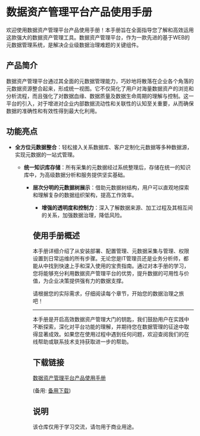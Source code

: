 # 数据资产管理平台产品使用手册

欢迎使用数据资产管理平台产品使用手册！本手册旨在全面指导您了解和高效运用这款强大的数据资产管理工具。数据资产管理平台，作为一款先进的基于WEB的元数据管理系统，是解决企业级数据治理难题的关键组件。

## 产品简介

数据资产管理平台通过其全面的元数据管理能力，巧妙地将散落在企业各个角落的元数据资源整合起来，形成统一视图。它不仅简化了用户对海量数据资产的浏览和分析流程，而且强化了对数据血缘、数据质量及数据生命周期的理解与控制。这一平台的引入，对于增进对企业内部数据流动性和关联性的认知至关重要，从而确保数据的准确性和有效性得到最大化利用。

## 功能亮点

- **全方位元数据整合**：轻松接入关系数据库、客户定制化元数据等多种数据源，实现元数据的一站式管理。

  - **统一知识库存储**：所有采集的元数据经过系统整理后，存储在统一的知识库中，为高级数据分析和服务提供坚实基础。

    - **层次分明的元数据树展示**：借助元数据树结构，用户可以直观地探索和理解复杂的数据组织架构，提高工作效率。

      - **增强的透明度和控制力**：深入了解数据来源、加工过程及其相互间的关系，加强数据治理，降低风险。

      ## 使用手册概述

      本手册详细介绍了从安装部署、配置管理、元数据采集与管理、权限设置到日常运维的所有步骤。无论您是IT管理员还是业务分析师，都能从中找到快速上手和深入使用的宝贵指南。通过对本手册的学习，您将能够充分利用数据资产管理平台的优势，提升数据的可用性与价值，为企业决策提供强有力的数据支撑。

      请根据您的实际需求，仔细阅读每个章节，开始您的数据治理之旅吧！

      ---

      本手册是开启高效数据资产管理大门的钥匙，我们鼓励用户在实践中不断探索，深化对平台功能的理解，并期待您在数据管理的征途中取得显著成效。如果您在使用过程中遇到任何问题，欢迎查阅我们的在线帮助或联系技术支持获取进一步的帮助。

      ## 下载链接
      [数据资产管理平台产品使用手册](https://pan.quark.cn/s/488cd21f22f7) 

      (备用: [备用下载](https://pan.baidu.com/s/1ujV-GqT4ZW6loJstLQw_WQ?pwd=1234))

      ## 说明

      该仓库仅用于学习交流，请勿用于商业用途。
